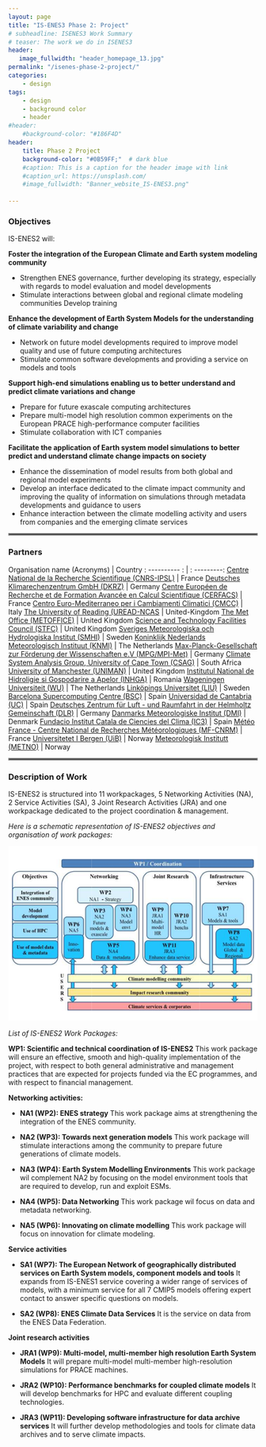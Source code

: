 ```yaml
---
layout: page
title: "IS-ENES3 Phase 2: Project"
# subheadline: ISENES3 Work Summary
# teaser: The work we do in ISENES3
header:
   image_fullwidth: "header_homepage_13.jpg"
permalink: "/isenes-phase-2-project/"
categories:
    - design
tags:
    - design
    - background color
    - header
#header:
    #background-color: "#186F4D"
header:
    title: Phase 2 Project
    background-color: "#0B59FF;"  # dark blue
    #caption: This is a caption for the header image with link
    #caption_url: https://unsplash.com/
    #image_fullwidth: "Banner_website_IS-ENES3.png"

---
```


### Objectives

IS-ENES2 will:

**Foster the integration of the European Climate and Earth system modeling community**
- Strengthen ENES governance, further developing its strategy, especially with regards to model evaluation and model developments
- Stimulate interactions between global and regional climate modeling communities
Develop training

**Enhance the development of Earth System Models for the understanding of climate variability and change**
- Network on future model developments required to improve model quality and use of future computing architectures
- Stimulate common software developments and providing a service on models and tools

**Support high-end simulations enabling us to better understand and predict climate variations and change**
- Prepare for future exascale computing architectures
- Prepare multi-model high resolution common experiments on the European PRACE high-performance computer facilities
- Stimulate collaboration with ICT companies

**Facilitate the application of Earth system model simulations to better predict and understand climate change impacts on society**
- Enhance the dissemination of model results from both global and regional model experiments
- Develop an interface dedicated to the climate impact community and improving the quality of information on simulations through metadata developments and guidance to users
- Enhance interaction between the climate modelling activity and users from companies and the emerging climate services

<hr style="border:2px solid gray">

### Partners

Organisation name (Acronyms) | Country
: ---------- : | : ---------:
[Centre National de la Recherche Scientifique (CNRS-IPSL)](https://www.cnrs.fr/)	| France
[Deutsches Klimarechenzentrum GmbH (DKRZ)](https://www.dkrz.de/de)	| Germany
[Centre Européen de Recherche et de Formation Avancée en Calcul Scientifique (CERFACS)](https://cerfacs.fr/en/) | France
[Centro Euro-Mediterraneo per i Cambiamenti Climatici	(CMCC)](https://www.cmcc.it/) |	Italy
[The University of Reading (UREAD-NCAS](http://www.reading.ac.uk/) | United-Kingdom
[The Met Office (METOFFICE)](https://www.metoffice.gov.uk/) | United Kingdom
[Science and Technology Facilities Council	(STFC)](https://www.ukri.org/councils/stfc/) | United Kingdom
[Sveriges Meteorologiska och Hydrologiska Institut (SMHI)](https://www.smhi.se/q/Stockholm/2673730) | Sweden
[Koninklijk Nederlands Meteorologisch Instituut (KNMI)](https://www.knmi.nl/home) | The Netherlands
[Max-Planck-Gesellschaft zur Förderung der Wissenschaften e.V (MPG/MPI-Met)](https://mpimet.mpg.de/startseite) |	Germany
[Climate System Analysis Group, University of Cape Town (CSAG)](https://www.csag.uct.ac.za/) | South Africa
[University of Manchester (UNIMAN)](https://www.manchester.ac.uk/) | United Kingdom
[Institutul National de Hidroligie si Gospodarire a Apelor (INHGA)](http://www.inhga.ro/) | Romania
[Wageningen Universiteit	(WU)](https://www.wur.nl/en/wageningen-university.htm) | The Netherlands 
[Linköpings Universitet (LIU)](https://liu.se/en) | Sweden
[Barcelona Supercomputing Centre (BSC)](https://www.bsc.es/) | Spain
[Universidad de Cantabria (UC)](https://web.unican.es/en/Pages/default.aspx) | Spain
[Deutsches Zentrum für Luft - und Raumfahrt in der Helmholtz Gemeinschaft (DLR)](https://www.dlr.de/EN/Home/home_node.html) | Germany
[Danmarks Meteorologiske Institut (DMI)](https://www.dmi.dk/) | Denmark
[Fundacio Institut Catala de Ciencies del Clima (IC3)](https://www.isglobal.org/) | Spain
[Météo France - Centre National de Recherches Météorologiques (MF-CNRM)](https://meteofrance.com/) | France
[Universitetet I Bergen (UiB)](https://www.uib.no/en) | Norway
[Meteorologisk Institutt (METNO)](https://www.met.no/) | Norway

<hr style="border:2px solid gray">

### Description of Work

IS-ENES2 is structured into 11 workpackages, 5 Networking Activities (NA), 2 Service Activities (SA), 3 Joint Research Activities (JRA) and one workpackage dedicated to the project coordination & management.

*Here is a schematic representation of IS-ENES2 objectives and organisation of work packages:*

![diagram](../images/Diagram_IS-ENES3_DoW.png)

*List of IS-ENES2 Work Packages:*

**WP1: Scientific and technical coordination of IS-ENES2**
This work package will ensure an effective, smooth and high-quality implementation of the project, with respect to both general administrative and management practices that are expected for projects funded via the EC programmes, and with respect to financial management.

**Networking activities:**

- **NA1 (WP2): ENES strategy**
This work package aims at strengthening the integration of the ENES community.

- **NA2 (WP3): Towards next generation models**
This work package will stimulate interactions among the community to prepare future generations of climate models.

- **NA3 (WP4): Earth System Modelling Environments**
This work package wil complement NA2 by focusing on the model environment tools that are required to develop, run and exploit ESMs.

- **NA4 (WP5): Data Networking**
This work package wil focus on data and metadata networking.

- **NA5 (WP6): Innovating on climate modelling**
This work package will focus on innovation for climate modeling.


**Service activities**

- **SA1 (WP7): The European Network of geographically distributed services on Earth System models, component models and tools**
It expands from IS-ENES1 service covering a wider range of services of models, with a minimum service for all 7 CMIP5 models offering expert contact to answer specific questions on models.

- **SA2 (WP8): ENES Climate Data Services**
It is the service on data from the ENES Data Federation.


**Joint research activities**

- **JRA1 (WP9): Multi-model, multi-member high resolution Earth System Models**
It will prepare multi-model multi-member high-resolution simulations for PRACE machines.

- **JRA2 (WP10): Performance benchmarks for coupled climate models**
It will develop benchmarks for HPC and evaluate different coupling technologies.

- **JRA3 (WP11): Developing software infrastructure for data archive services**
It will further develop methodologies and tools for climate data archives and to serve climate impacts.
